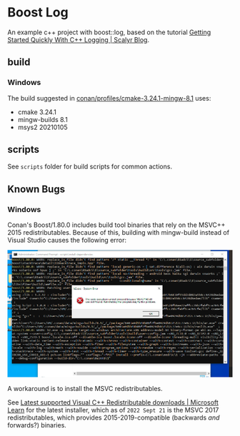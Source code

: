 # Boost Log

An example c++ project with boost::log, based on the tutorial [Getting Started Quickly With C++ Logging | Scalyr Blog](https://www.sentinelone.com/blog/getting-started-quickly-cplusplus-logging/).

## build

### Windows

The build suggested in [conan/profiles/cmake-3.24.1-mingw-8.1](conan/profiles/cmake-3.24.1-mingw-8.1) uses:

- cmake 3.24.1
- mingw-builds 8.1
- msys2 20210105

## scripts

See `scripts` folder for build scripts for common actions.

## Known Bugs

### Windows

Conan's Boost/1.80.0 includes build tool binaries that rely on the MSVC++ 2015 redistributables. Because of this, building with mingw-build instead of Visual Studio causes the following error:

![docs/screenshots/bugs/boost-tool-b2-missing-msvcp140.png](docs/screenshots/bugs/boost-tool-b2-missing-msvcp140.png)

A workaround is to install the MSVC redistributables.

See [Latest supported Visual C++ Redistributable downloads | Microsoft Learn](https://learn.microsoft.com/en-us/cpp/windows/latest-supported-vc-redist?view=msvc-170) for the latest installer, which as of `2022 Sept 21` is the MSVC 2017 redistributables, which provides 2015-2019-compatible (backwards *and* forwards?) binaries.
